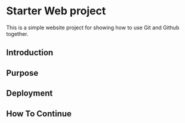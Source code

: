 # Starter Web project

This is a simple website project for showing how to use Git and Github together.

## Introduction
## Purpose

## Deployment

## How To Continue
